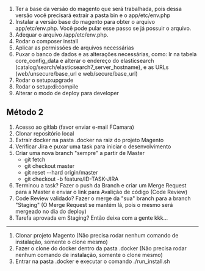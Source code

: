 1. Ter a base da versão do magento que será trabalhada, pois dessa versão você precisará extrair a pasta bin e o app/etc/env.php
2. Instalar a versão base do magento para obter o arquivo app/etc/env.php. Você pode pular esse passo se já possuir o arquivo.
3. Adequar o arquivo /app/etc/env.php.
4. Rodar o composer install
5. Aplicar as permissões de arquivos necessárias
6. Puxar o banco de dados e as alterações necessárias, como: Ir na tabela core_config_data e alterar o endereço do elasticsearch (catalog/search/elasticsearch7_server_hostname), e as URLs (web/unsecure/base_url e web/secure/base_url)
7. Rodar o setup:upgrade
8. Rodar o setup:di:compile
9. Alterar o modo de deploy para developer

## Método 2

1) Acesso ao gitlab (favor enviar e-mail FCamara)
2) Clonar repositório local
3) Extrair docker na pasta .docker na raiz do projeto Magento
4) Verificar Jira e puxar uma task para iniciar o desenvolvimento
5) Criar uma nova branch "sempre" a partir de Master
    - git fetch
    - git checkout master
    - git reset --hard origin/master
    - git checkout -b feature/ID-TASK-JIRA
6) Terminou a task? Fazer o push da Branch e criar um Merge Request para a Master e enviar o link para Avalição de código (Code Review)
7) Code Review validado? Fazer o merge da "sua" branch para a branch "Staging" (O Merge Request se mantém lá, pois o mesmo será mergeado no dia do deploy)
8) Tarefa aprovada em Staging? Então deixa com a gente kkk...
--------------------
1) Clonar projeto Magento (Não precisa rodar nenhum comando de instalação, somente o clone mesmo)
2) Fazer o clone do docker dentro da pasta .docker (Não precisa rodar nenhum comando de instalação, somente o clone mesmo)
3) Entrar na pasta .docker e executar o comando ./run_install.sh